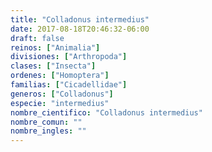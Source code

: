 ```yaml
---
title: "Colladonus intermedius"
date: 2017-08-18T20:46:32-06:00
draft: false
reinos: ["Animalia"]
divisiones: ["Arthropoda"]
clases: ["Insecta"]
ordenes: ["Homoptera"]
familias: ["Cicadellidae"]
generos: ["Colladonus"]
especie: "intermedius"
nombre_cientifico: "Colladonus intermedius"
nombre_comun: ""
nombre_ingles: ""
---
```

